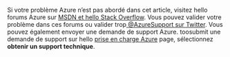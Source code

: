 Si votre problème Azure n’est pas abordé dans cet article, visitez hello forums Azure sur [MSDN et hello Stack Overflow](https://azure.microsoft.com/support/forums/). Vous pouvez valider votre problème dans ces forums ou valider trop[ @AzureSupport sur Twitter](https://twitter.com/AzureSupport). Vous pouvez également envoyer une demande de support Azure. toosubmit une demande de support sur hello [prise en charge Azure](https://azure.microsoft.com/support/options/) page, sélectionnez **obtenir un support technique**.

